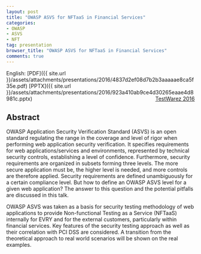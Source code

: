 ```yaml
---
layout: post
title: "OWASP ASVS for NFTaaS in Financial Services"
categories:
- OWASP
- ASVS
- NFT
tag: presentation
browser_title: "OWASP ASVS for NFTaaS in Financial Services"
comments: true
---
```


English: [PDF]({{ site.url }}/assets/attachments/presentations/2016/4837d2ef08d7b2b3aaaaae8ca5f35e.pdf) [PPTX]({{ site.url }}/assets/attachments/presentations/2016/923a410ab9ce4d30265eaae4d8981c.pptx) <span style="float: right;">[TestWarez 2016](http://en.testwarez.pl/)</span>

<!--more-->

## Abstract

OWASP Application Security Verification Standard (ASVS) is an open standard regulating the range in the coverage and level of rigor when performing web application security verification. It specifies requirements for web applications/services and environments, represented by technical security controls, establishing a level of confidence. Furthermore, security requirements are organized in subsets forming three levels. The more secure application must be, the higher level is needed, and more controls are therefore applied. Security requirements are defined unambiguously for a certain compliance level. But how to define an OWASP ASVS level for a given web application? The answer to this question and the potential pitfalls are discussed in this talk.

OWASP ASVS was taken as a basis for security testing methodology of web applications to provide Non-functional Testing as a Service (NFTaaS) internally for EVRY and for the external customers, particularly within financial services. Key features of the security testing approach as well as their correlation with PCI DSS are considered. A transition from the theoretical approach to real world scenarios will be shown on the real examples.
